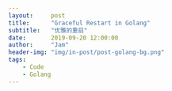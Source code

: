 ```yaml
---
layout:     post
title:      "Graceful Restart in Golang"
subtitle:   "优雅的重启"
date:       2019-09-20 12:00:00
author:     "Jam"
header-img: "img/in-post/post-golang-bg.png"
tags:
    - Code
    - Golang
---
```

